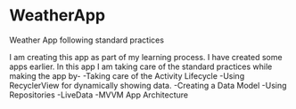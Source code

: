# WeatherApp
Weather App following standard practices

I am creating this app as part of my learning process. I have created some apps earlier. In this app I am taking care of the standard practices while making the app by-
                 -Taking care of the Activity Lifecycle
                 -Using RecyclerView for dynamically showing data.
                 -Creating a Data Model
                 -Using Repositories
                 -LiveData
                 -MVVM App Architecture
